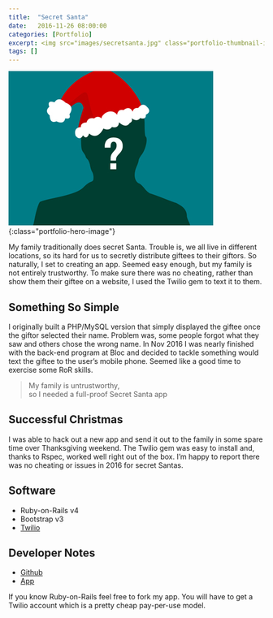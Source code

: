 ```yaml
---
title:  "Secret Santa"
date:   2016-11-26 08:00:00
categories: [Portfolio]
excerpt: <img src="images/secretsanta.jpg" class="portfolio-thumbnail-image" align="left">My family traditionally does secret Santa. Trouble is, we all live in different locations, so its hard for us to secretly distribute giftees to their giftors. So naturally, I set to creating an app. Seemed easy enough, but my family is not entirely trustworthy. To make sure there was no cheating, rather than show them their giftee on a website, I used the <a href="https://www.twilio.com" target="_blank">Twilio</a> gem to text it to them.
tags: []
---
```

![Yno Wine Trivia](/images/secretsanta.jpg){:class="portfolio-hero-image"}

My family traditionally does secret Santa. Trouble is, we all live in different locations, so its hard for us to secretly distribute giftees to their giftors. So naturally, I set to creating an app. Seemed easy enough, but my family is not entirely trustworthy. To make sure there was no cheating, rather than show them their giftee on a website, I used the Twilio gem to text it to them.

## Something So Simple
I originally built a PHP/MySQL version that simply displayed the giftee once the giftor selected their name. Problem was, some people forgot what they saw and others chose the wrong name. In Nov 2016 I was nearly finished with the back-end program at Bloc and decided to tackle something would text the giftee to the user’s mobile phone.
Seemed like a good time to exercise some RoR skills.

> My family is untrustworthy, <br/>so I needed a full-proof Secret Santa app

## Successful Christmas
I was able to hack out a new app and send it out to the family in some spare time over Thanksgiving weekend. The Twilio gem was easy to install and, thanks to Rspec, worked well right out of the box. I’m happy to report there was no cheating or issues in 2016 for secret Santas.

## Software
* Ruby-on-Rails v4
* Bootstrap v3
* [Twilio](https://www.twilio.com)

## Developer Notes
* [Github](https://github.com/BrainstormWilly/Xmas_Pickem)
* [App](https://fathomless-earth-31410.herokuapp.com/)

If you know Ruby-on-Rails feel free to fork my app. You will have to get a Twilio account which is a pretty cheap pay-per-use model.
